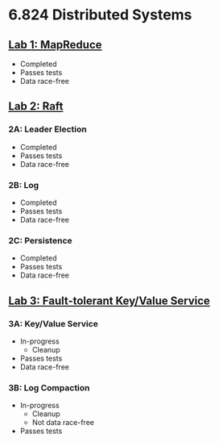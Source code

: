 # 6.824 Distributed Systems
## [Lab 1: MapReduce](http://nil.csail.mit.edu/6.824/2020/labs/lab-mr.html)
- Completed
- Passes tests
- Data race-free

## [Lab 2: Raft](http://nil.csail.mit.edu/6.824/2020/labs/lab-raft.html)
### 2A: Leader Election
- Completed
- Passes tests
- Data race-free

### 2B: Log
- Completed
- Passes tests
- Data race-free

### 2C: Persistence
- Completed
- Passes tests
- Data race-free

## [Lab 3: Fault-tolerant Key/Value Service](http://nil.csail.mit.edu/6.824/2020/labs/lab-kvraft.html)
### 3A: Key/Value Service
- In-progress
  - Cleanup
- Passes tests
- Data race-free

### 3B: Log Compaction
- In-progress
  - Cleanup
  - Not data race-free
- Passes tests
